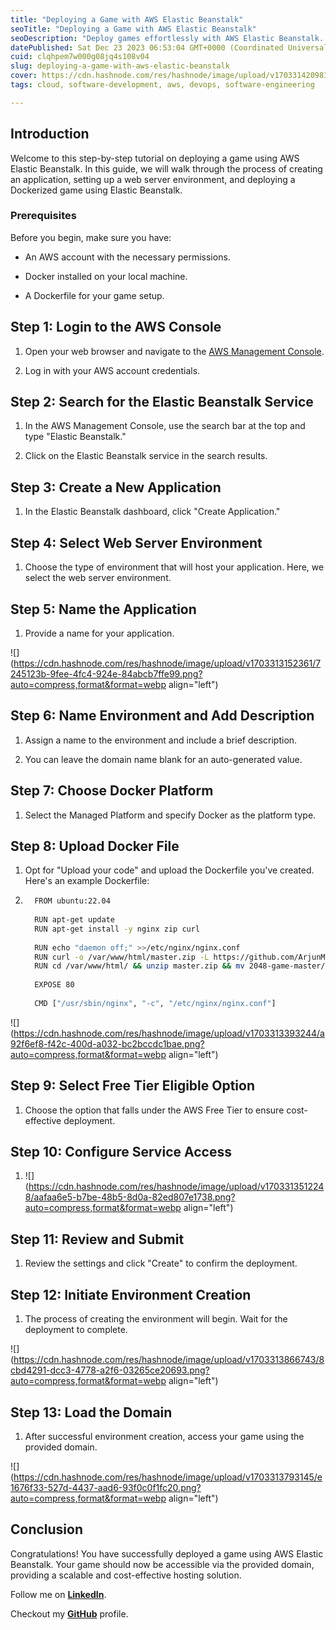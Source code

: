 ```yaml
---
title: "Deploying a Game with AWS Elastic Beanstalk"
seoTitle: "Deploying a Game with AWS Elastic Beanstalk"
seoDescription: "Deploy games effortlessly with AWS Elastic Beanstalk. Follow our tutorial for scalable, cost-effective hosting. Level up your deployment skills!"
datePublished: Sat Dec 23 2023 06:53:04 GMT+0000 (Coordinated Universal Time)
cuid: clqhpem7w000g08jq4s108v04
slug: deploying-a-game-with-aws-elastic-beanstalk
cover: https://cdn.hashnode.com/res/hashnode/image/upload/v1703314209813/12aeb194-fb31-47aa-beb0-a8339dc61a52.png
tags: cloud, software-development, aws, devops, software-engineering

---
```


## Introduction

Welcome to this step-by-step tutorial on deploying a game using AWS Elastic Beanstalk. In this guide, we will walk through the process of creating an application, setting up a web server environment, and deploying a Dockerized game using Elastic Beanstalk.

### Prerequisites

Before you begin, make sure you have:

* An AWS account with the necessary permissions.
    
* Docker installed on your local machine.
    
* A Dockerfile for your game setup.
    

## Step 1: Login to the AWS Console

1. Open your web browser and navigate to the [AWS Management Console](https://aws.amazon.com/).
    
2. Log in with your AWS account credentials.
    

## Step 2: Search for the Elastic Beanstalk Service

1. In the AWS Management Console, use the search bar at the top and type "Elastic Beanstalk."
    
2. Click on the Elastic Beanstalk service in the search results.
    

## Step 3: Create a New Application

1. In the Elastic Beanstalk dashboard, click "Create Application."
    

## Step 4: Select Web Server Environment

1. Choose the type of environment that will host your application. Here, we select the web server environment.
    

## Step 5: Name the Application

1. Provide a name for your application.
    

![](https://cdn.hashnode.com/res/hashnode/image/upload/v1703313152361/7245123b-9fee-4fc4-924e-84abcb7ffe99.png?auto=compress,format&format=webp align="left")

## Step 6: Name Environment and Add Description

1. Assign a name to the environment and include a brief description.
    
2. You can leave the domain name blank for an auto-generated value.
    

## Step 7: Choose Docker Platform

1. Select the Managed Platform and specify Docker as the platform type.
    

## Step 8: Upload Docker File

1. Opt for "Upload your code" and upload the Dockerfile you've created. Here's an example Dockerfile:
    

1. ```bash
     FROM ubuntu:22.04
    
     RUN apt-get update
     RUN apt-get install -y nginx zip curl
    
     RUN echo "daemon off;" >>/etc/nginx/nginx.conf
     RUN curl -o /var/www/html/master.zip -L https://github.com/ArjunMnn/2048-game/archive/refs/heads/master.zip
     RUN cd /var/www/html/ && unzip master.zip && mv 2048-game-master/* . && rm -rf 2048-game-master master.zip
    
     EXPOSE 80
    
     CMD ["/usr/sbin/nginx", "-c", "/etc/nginx/nginx.conf"]
    ```
    

![](https://cdn.hashnode.com/res/hashnode/image/upload/v1703313393244/a92f6ef8-f42c-400d-a032-bc2bccdc1bae.png?auto=compress,format&format=webp align="left")

## Step 9: Select Free Tier Eligible Option

1. Choose the option that falls under the AWS Free Tier to ensure cost-effective deployment.
    

## Step 10: Configure Service Access

1. ![](https://cdn.hashnode.com/res/hashnode/image/upload/v1703313512248/aafaa6e5-b7be-48b5-8d0a-82ed807e1738.png?auto=compress,format&format=webp align="left")
    

## Step 11: Review and Submit

1. Review the settings and click "Create" to confirm the deployment.
    

## Step 12: Initiate Environment Creation

1. The process of creating the environment will begin. Wait for the deployment to complete.
    

![](https://cdn.hashnode.com/res/hashnode/image/upload/v1703313866743/8cbd4291-dcc3-4778-a2f6-03265ce20693.png?auto=compress,format&format=webp align="left")

## Step 13: Load the Domain

1. After successful environment creation, access your game using the provided domain.
    

![](https://cdn.hashnode.com/res/hashnode/image/upload/v1703313793145/e1676f33-527d-4437-aad6-93f0c0f1fc20.png?auto=compress,format&format=webp align="left")

## Conclusion

Congratulations! You have successfully deployed a game using AWS Elastic Beanstalk. Your game should now be accessible via the provided domain, providing a scalable and cost-effective hosting solution.

Follow me on [**LinkedIn**](https://www.linkedin.com/in/arjunmenon-devops/).

Checkout my [**GitHub**](https://github.com/ArjunMnn) profile.